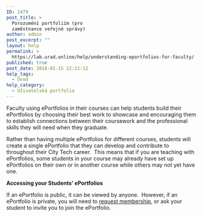 ```yaml
---
ID: 1479
post_title: >
  Porozumění portfoliím (pro
  zaměstnance veřejné správy)
author: admin
post_excerpt: ""
layout: help
permalink: >
  https://lab.urad.online/help/understanding-eportfolios-for-faculty/
published: true
post_date: 2018-01-15 22:21:12
help_tags:
  - Úvod
help_category:
  - Uživatelská portfolia
---
```

Faculty using ePortfolios in their courses can help students build their ePortfolios by choosing their best work to showcase and encouraging them to establish connections between their coursework and the professional skills they will need when they graduate.

Rather than having multiple ePortfolios for different courses, students will create a single ePortfolio that they can develop and contribute to throughout their City Tech career.  This means that if you are teaching with ePortfolios, some students in your course may already have set up ePortfolios on their own or in another course while others may not yet have one.

<strong>Accessing your Students’ ePortfolios</strong>

If an ePortfolio is public, it can be viewed by anyone.  However, if an ePortfolio is private, you will need to <a href="https://lab.urad.online/help/changing-privacy-and-other-settings-on-an-eportfolio#access">request membership</a>, or ask your student to invite you to join the ePortfolio.